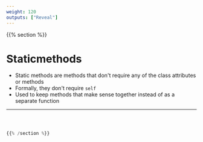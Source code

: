 ```yaml
---
weight: 120
outputs: ["Reveal"]
---
```


{{% section %}}

# Staticmethods

- Static methods are methods that don't require any of the class attributes or methods
- Formally, they don't require `self`
- Used to keep methods that make sense together instead of as a separate function

---

```python



{{% /section %}}
